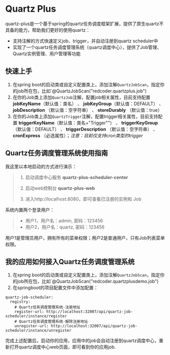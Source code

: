 # Quartz Plus

quartz-plus是一个基于spring的quartz任务调度框架扩展，提供了原生quartz不具备的能力，帮助我们更好的使用quartz：

- 支持注解的方式快速定义job、trigger，并自动注册到quartz scheduler中
- 实现了一个quartz任务调度管理系统（quartz调度中心），提供了Job管理、Quartz实例管理、用户管理等功能

## 快速上手

1. 在spring boot的启动类或自定义配置类上，添加注解`QuartzJobScan`，指定你的job所在包，比如`@QuartzJobScan("redcoder.quartzplus.job")
2. 在你的Job类上添加`QuartzJob`注解，配置job相关属性，目前支持配置 **jobKeyName**（默认值：类名） 、 **jobKeyGroup**（默认值：DEFAULT） 、 **jobDescription**
   （默认值：空字符串） 、 **storeDurably** （默认值：true）
3. 在你的Job类上添加`QuartzTrigger`注解，配置trigger相关属性，目前支持配置 **triggerKeyName**（默认值：类名+"Trigger""） 、 **triggerKeyGroup**（默认值：DEFAULT） 、 **triggerDescription**
   （默认值：空字符串） 、 **cronExpress** （必选属性）；*注意：目前仅支持cron类型的trigger*

## Quartz任务调度管理系统使用指南

我这里以本地启动的方式进行演示：

> 1.  启动调度中心服务 **quartz-plus-scheduler-center**
>
> 2.  启动web控制台 **quartz-plus-web**
>
> 3.  进入http://localhost:8080，即可查看已注册的实例和 Job

系统内置两个登录用户：

> - 用户1，用户名：admin, 密码：123456
> - 用户2，用户名：quartz, 密码：123456

用户1是管理员用户，拥有所有的菜单权限；用户2是普通用户，只有Job列表菜单权限。

## 我的应用如何接入Quartz任务调度管理系统

1. 在spring boot的启动类或自定义配置类上，添加注解`QuartzJobScan`，指定你的job所在包，比如`@QuartzJobScan("redcoder.quartzplusdemo.job")
2. 在springboot的项目配置文件中添加配置：
```
quartz-job-scheduler:
  registry:
    # Quartz任务调度管理系统-注册地址
    register-url: http://localhost:32007/api/quartz-job-scheduler/instance/register
    # Quartz任务调度管理系统-解除注册地址
    unregister-url: http://localhost:32007/api/quartz-job-scheduler/instance/unregister
```

完成上述配置后，启动你的应用，应用中的job会自动注册到quartz调度中心，重新打开quartz调度中心web页面，即可看到你的应用job.